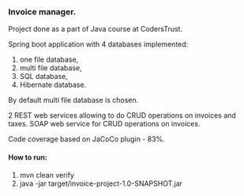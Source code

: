 ### Invoice manager.

Project done as a part of Java course at CodersTrust.

Spring boot application with 4 databases implemented:
1. one file database,
2. multi file database,
3. SQL database,
4. Hibernate database.

By default multi file database is chosen.

2 REST web services allowing to do CRUD operations on invoices and taxes.
SOAP web service for CRUD operations on invoices.

Code coverage based on JaCoCo plugin - 83%.

#### How to run:

1. mvn clean verify
2. java -jar target/invoice-project-1.0-SNAPSHOT.jar 
